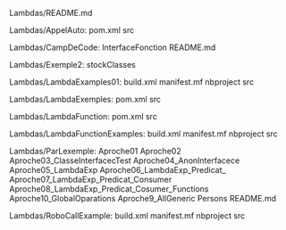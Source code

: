 Lambdas/README.md

Lambdas/AppelAuto:
pom.xml
src

Lambdas/CampDeCode:
InterfaceFonction
README.md

Lambdas/Exemple2:
stockClasses

Lambdas/LambdaExamples01:
build.xml
manifest.mf
nbproject
src

Lambdas/LambdaExemples:
pom.xml
src

Lambdas/LambdaFunction:
pom.xml
src

Lambdas/LambdaFunctionExamples:
build.xml
manifest.mf
nbproject
src

Lambdas/ParLexemple:
Aproche01
Aproche02
Aproche03_ClasseInterfacecTest
Aproche04_AnonInterfacece
Aproche05_LambdaExp
Aproche06_LambdaExp_Predicat_
Aproche07_LambdaExp_Predicat_Consumer
Aproche08_LambdaExp_Predicat_Cosumer_Functions
Aproche10_GlobalOparations
Aproche9_AllGeneric
Persons
README.md

Lambdas/RoboCallExample:
build.xml
manifest.mf
nbproject
src
